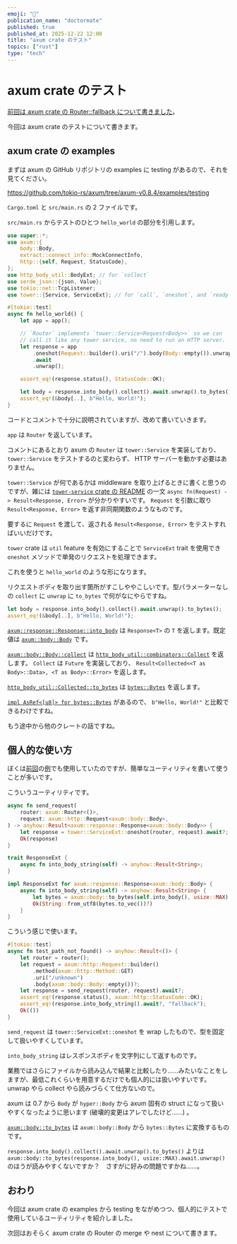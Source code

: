 ```yaml
---
emoji: "🧪"
publication_name: "doctormate"
published: true
published_at: 2025-12-22 12:00
title: "axum crate のテスト"
topics: ["rust"]
type: "tech"
---
```


# axum crate のテスト

[前回は axum crate の Router::fallback について書きました](https://zenn.dev/doctormate/articles/b666c9b0e8fe64)。

今回は axum crate のテストについて書きます。

## axum crate の examples

まずは axum の GitHub リポジトリの examples に testing があるので、それを見てください。

<https://github.com/tokio-rs/axum/tree/axum-v0.8.4/examples/testing>

`Cargo.toml` と `src/main.rs` の 2 ファイルです。

`src/main.rs` からテストのひとつ `hello_world` の部分を引用します。

```rust
use super::*;
use axum::{
    body::Body,
    extract::connect_info::MockConnectInfo,
    http::{self, Request, StatusCode},
};
use http_body_util::BodyExt; // for `collect`
use serde_json::{json, Value};
use tokio::net::TcpListener;
use tower::{Service, ServiceExt}; // for `call`, `oneshot`, and `ready`

#[tokio::test]
async fn hello_world() {
    let app = app();

    // `Router` implements `tower::Service<Request<Body>>` so we can
    // call it like any tower service, no need to run an HTTP server.
    let response = app
        .oneshot(Request::builder().uri("/").body(Body::empty()).unwrap())
        .await
        .unwrap();

    assert_eq!(response.status(), StatusCode::OK);

    let body = response.into_body().collect().await.unwrap().to_bytes();
    assert_eq!(&body[..], b"Hello, World!");
}
```

コードとコメントで十分に説明されていますが、改めて書いていきます。

`app` は `Router` を返しています。

コメントにあるとおり axum の `Router` は `tower::Service` を実装しており、 `tower::Service` をテストするのと変わらず、 HTTP サーバーを動かす必要はありません。

`tower::Service` が何であるかは middleware を取り上げるときに書くと思うのですが、雑には [`tower-service` crate の README](https://github.com/tower-rs/tower/tree/tower-service-0.3.3/tower-service) の一文 `async fn(Request) -> Result<Response, Error>` が分かりやすいです。 `Request` を引数に取り `Result<Response, Error>` を返す非同期関数のようなものです。

要するに `Request` を渡して、返される `Result<Response, Error>` をテストすればいいだけです。

`tower` crate は `util` feature を有効にすることで `ServiceExt` trait を使用でき `oneshot` メソッドで単発のリクエストを処理できます。

これを使うと `hello_world` のような形になります。

リクエストボディを取り出す箇所がすこしややこしいです。型パラメーターなしの `collect` に `unwrap` に `to_bytes` で何がなにやらですね。

```rust
let body = response.into_body().collect().await.unwrap().to_bytes();
assert_eq!(&body[..], b"Hello, World!");
```

[`axum::response::Response::into_body`](https://docs.rs/axum/0.8.4/axum/response/type.Response.html#method.into_body) は `Response<T>` の `T` を返します。既定値は [`axum::body::Body`](https://docs.rs/axum/0.8.4/axum/body/struct.Body.html) です。

[`axum::body::Body::collect`](https://docs.rs/axum/0.8.4/axum/body/struct.Body.html#method.collect) は [`http_body_util::combinators::Collect`](https://docs.rs/http-body-util/0.1.3/http_body_util/combinators/struct.Collect.html) を返します。 `Collect` は `Future` を実装しており、 `Result<Collected<<T as Body>::Data>, <T as Body>::Error>` を返します。

[`http_body_util::Collected::to_bytes`](https://docs.rs/http-body-util/0.1.3/http_body_util/struct.Collected.html#method.to_bytes) は [`bytes::Bytes`](https://docs.rs/bytes/1.0.0/bytes/struct.Bytes.html) を返します。

[`impl AsRef<[u8]> for bytes::Bytes`](https://docs.rs/bytes/1.0.0/bytes/struct.Bytes.html#impl-AsRef%3C%5Bu8%5D%3E) があるので、 `b"Hello, World!"` と比較できるわけですね。

もう途中から他のクレートの話ですね。

## 個人的な使い方

ぼくは[前回](https://zenn.dev/doctormate/articles/b666c9b0e8fe64)の[例](https://github.com/bouzuya/rust-examples/blob/cbf90f555d773ef11d1ed1437b338674ef13ebf4/axum5/src/main.rs)でも使用していたのですが、簡単なユーティリティを書いて使うことが多いです。

こういうユーティリティです。

```rust
async fn send_request(
    router: axum::Router<()>,
    request: axum::http::Request<axum::body::Body>,
) -> anyhow::Result<axum::response::Response<axum::body::Body>> {
    let response = tower::ServiceExt::oneshot(router, request).await?;
    Ok(response)
}

trait ResponseExt {
    async fn into_body_string(self) -> anyhow::Result<String>;
}

impl ResponseExt for axum::response::Response<axum::body::Body> {
    async fn into_body_string(self) -> anyhow::Result<String> {
        let bytes = axum::body::to_bytes(self.into_body(), usize::MAX).await?;
        Ok(String::from_utf8(bytes.to_vec())?)
    }
}
```

こういう感じで使います。

```rust
#[tokio::test]
async fn test_path_not_found() -> anyhow::Result<()> {
    let router = router();
    let request = axum::http::Request::builder()
        .method(axum::http::Method::GET)
        .uri("/unknown")
        .body(axum::body::Body::empty())?;
    let response = send_request(router, request).await?;
    assert_eq!(response.status(), axum::http::StatusCode::OK);
    assert_eq!(response.into_body_string().await?, "fallback");
    Ok(())
}
```

`send_request` は `tower::ServiceExt::oneshot` を wrap したもので、型を固定して扱いやすくしています。

`into_body_string` はレスポンスボディを文字列にして返すものです。

業務ではさらにファイルから読み込んで結果と比較したり……みたいなことをしますが、最低これくらいを用意するだけでも個人的には扱いやすいです。 unwrap やら collect やら読みづらくて仕方ないので。

axum は 0.7 から `Body` が `hyper::Body` から axum 固有の struct になって扱いやすくなったように思います (破壊的変更はアレでしたけど……) 。

[`axum::body::to_bytes`](https://docs.rs/axum/0.8.4/axum/body/fn.to_bytes.html) は `axum::body::Body` から `bytes::Bytes` に変換するものです。

`response.into_body().collect().await.unwrap().to_bytes()` よりは `axum::body::to_bytes(response.into_body(), usize::MAX).await.unwrap()` のほうが読みやすくないですか？　さすがに好みの問題ですかね……。

## おわり

今回は axum crate の examples から testing をながめつつ、個人的にテストで使用しているユーティリティを紹介しました。

次回はおそらく axum crate の Router の merge や nest について書きます。
